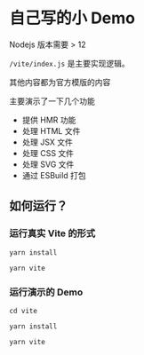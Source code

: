 # 自己写的小 Demo

Nodejs 版本需要 > 12

`/vite/index.js` 是主要实现逻辑。

其他内容都为官方模版的内容

主要演示了一下几个功能

- 提供 HMR 功能
- 处理 HTML 文件
- 处理 JSX 文件
- 处理 CSS 文件
- 处理 SVG 文件
- 通过 ESBuild 打包

## 如何运行？

### 运行真实 Vite 的形式
```shell
yarn install

yarn vite
```

### 运行演示的 Demo

```shell
cd vite

yarn install

yarn vite

```
